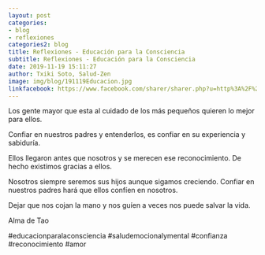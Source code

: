 ```yaml
---
layout: post
categories:
- blog
- reflexiones
categories2: blog
title: Reflexiones - Educación para la Consciencia
subtitle: Reflexiones - Educación para la Consciencia
date: 2019-11-19 15:11:27
author: Txiki Soto, Salud-Zen
image: img/blog/191119Educacion.jpg
linkfacebook: https://www.facebook.com/sharer/sharer.php?u=http%3A%2F%2Fwww.salud-zen.com%2Fblog%2Freflexiones%2F2019%2F11%2F19%2Freflexiones-Educacion.html&amp;src=sdkpreparse
---
```

Los gente mayor que esta al cuidado de los más pequeños quieren lo mejor para ellos.   

Confiar en nuestros padres y entenderlos, es confiar en su experiencia y sabiduría.   

Ellos llegaron antes que nosotros y se merecen ese reconocimiento. De hecho existimos gracias a ellos.   

Nosotros siempre seremos sus hijos aunque sigamos creciendo. Confiar en nuestros padres hará que ellos confíen en nosotros.  

Dejar que nos cojan la mano y nos guíen a veces nos puede salvar la vida.  

Alma de Tao  

#educacionparalaconsciencia
#saludemocionalymental
#confianza
#reconocimiento
#amor
